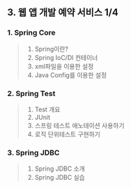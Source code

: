 ## 3. 웹 앱 개발 예약 서비스 1/4
### 1. Spring Core
> 1. Spring이란?
> 2. Spring IoC/DI 컨테이너
> 3. xml파일을 이용한 설정
> 4. Java Config를 이용한 설정
### 2. Spring Test
> 1. Test 개요
> 2. JUnit
> 3. 스프링 테스트 애노테이션 사용하기
> 4. 로직 단위테스트 구현하기
### 3. Spring JDBC
> 1. Spring JDBC 소개
> 2. Spring JDBC 실습
